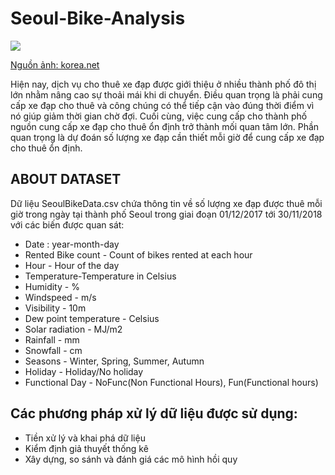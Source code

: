 # Seoul-Bike-Analysis
![](https://www.korea.net/upload/content/editImage/20180404_bike_article_01.jpg)

[Nguồn ảnh: korea.net](https://www.korea.net/NewsFocus/Society/view?articleId=156692)

Hiện nay, dịch vụ cho thuê xe đạp được giới thiệu ở nhiều thành phố đô thị lớn nhằm nâng cao sự thoải mái
khi di chuyển. Điều quan trọng là phải cung cấp xe đạp cho thuê và công chúng có thể tiếp cận vào đúng
thời điểm vì nó giúp giảm thời gian chờ đợi. Cuối cùng, việc cung cấp cho thành phố nguồn cung cấp xe đạp
cho thuê ổn định trở thành mối quan tâm lớn. Phần quan trọng là dự đoán số lượng xe đạp cần thiết mỗi giờ
để cung cấp xe đạp cho thuê ổn định.

## ABOUT DATASET
Dữ liệu SeoulBikeData.csv chứa thông tin về số lượng xe đạp được thuê mỗi giờ trong ngày tại thành phố Seoul trong giai đoạn 01/12/2017 tới 30/11/2018 với các biến được quan sát:

* Date : year-month-day
* Rented Bike count - Count of bikes rented at each hour
* Hour - Hour of the day
* Temperature-Temperature in Celsius
* Humidity - %
* Windspeed - m/s
* Visibility - 10m
* Dew point temperature - Celsius
* Solar radiation - MJ/m2
* Rainfall - mm
* Snowfall - cm
* Seasons - Winter, Spring, Summer, Autumn
* Holiday - Holiday/No holiday
* Functional Day - NoFunc(Non Functional Hours), Fun(Functional hours)

## Các phương pháp xử lý dữ liệu được sử dụng:
* Tiền xử lý và khai phá dữ liệu
* Kiểm định giả thuyết thống kê
* Xây dựng, so sánh và đánh giá các mô hình hồi quy

